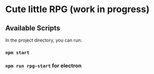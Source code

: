 # Cute little RPG (work in progress)

## Available Scripts

In the project directory, you can run:

### `npm start`
### `npm run rpg-start` for electron